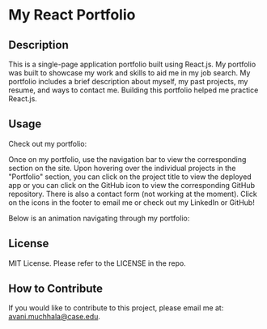 # My React Portfolio

## Description
This is a single-page application portfolio built using React.js. My portfolio was built to showcase my work and skills to aid me in my job search. My portfolio includes a brief description about myself, my past projects, my resume, and ways to contact me. Building this portfolio helped me practice React.js.

## Usage

Check out my portfolio:

Once on my portfolio, use the navigation bar to view the corresponding section on the site. Upon hovering over the individual projects in the "Portfolio" section, you can click on the project title to view the deployed app or you can click on the GitHub icon to view the corresponding GitHub repository. There is also a contact form (not working at the moment). Click on the icons in the footer to email me or check out my LinkedIn or GitHub!

Below is an animation navigating through my portfolio:

## License

MIT License. Please refer to the LICENSE in the repo.

## How to Contribute

If you would like to contribute to this project, please email me at: avani.muchhala@case.edu.